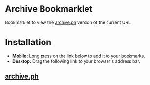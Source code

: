 # Archive Bookmarklet

Bookmarklet to view the [archive.ph](https://archive.ph) version of the current URL.

# Installation

- **Mobile:** Long press on the link below to add it to your bookmarks.
- **Desktop:** Drag the following link to your browser's address bar.

<h2><a href="javascript:(function(){window.location = `https://archive.ph/submit/?url=${encodeURIComponent(window.location.href)}`})();)" title="archive.ph">archive.ph</a></h2>
